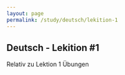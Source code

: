 ```yaml
---
layout: page
permalink: /study/deutsch/lekition-1
---
```


## Deutsch - Lekition #1

Relativ zu Lektion 1 Übungen
